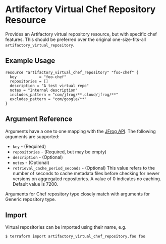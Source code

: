 # Artifactory Virtual Chef Repository Resource

Provides an Artifactory virtual repository resource, but with specific chef features. This should be preferred over the original
one-size-fits-all `artifactory_virtual_repository`.

## Example Usage

```hcl
resource "artifactory_virtual_chef_repository" "foo-chef" {
  key          = "foo-chef"
  repositories = []
  description = "A test virtual repo"
  notes = "Internal description"
  includes_pattern = "com/jfrog/**,cloud/jfrog/**"
  excludes_pattern = "com/google/**"
}
```

## Argument Reference

Arguments have a one to one mapping with the [JFrog API](https://www.jfrog.com/confluence/display/RTF/Repository+Configuration+JSON). The following arguments are supported:

* `key` - (Required)
* `repositories` - (Required, but may be empty)
* `description` - (Optional)
* `notes` - (Optional)
* `retrieval_cache_period_seconds` - (Optional) This value refers to the number of seconds to cache metadata files before checking for newer versions on aggregated repositories. A value of 0 indicates no caching. Default value is 7200.

Arguments for Chef repository type closely match with arguments for Generic repository type.

## Import

Virtual repositories can be imported using their name, e.g.

```
$ terraform import artifactory_virtual_chef_repository.foo foo
```
